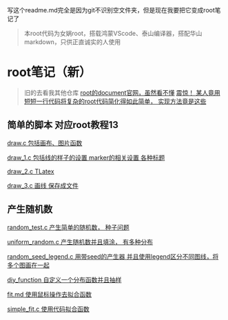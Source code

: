 写这个readme.md完全是因为git不识别空文件夹，但是现在我要把它变成root笔记了

> 本root代码为女娲root，搭载鸿蒙VScode、泰山编译器，搭配华山markdown，只供正直诚实的人使用

# root笔记（新）
> 旧的去看我其他仓库
> [root的document官网，虽然看不懂](https://root.cern/doc/v632/)
> [震惊！ 某人竟用短短一行代码将复杂的root代码简化得如此简单， 实现方法竟是这些](./XQY_Utils.h)

## 简单的脚本 对应root教程13
[draw.c 包括画布、图片函数](./simple_script/draw.c)

[draw_1.c 包括线的样子的设置 marker的相关设置 各种标题](./simple_script/draw_1.c)

[draw_2.c TLatex](./simple_script/draw_2.c)

[draw_3.c 画线 保存成文件](./simple_script/draw_3.c)

## 产生随机数
[random_test.c 产生简单的随机数， 种子问题](./rootTutorial14/random_test.c)

[uniform_random.c 产生随机数并且填涂， 有多种分布](./rootTutorial14/uniform_random.c)

[random_seed_legend.c 用带seed的产生器 并且使用legend区分不同图线，将多个图画在一起](./rootTutorial14/random_seed_legend.c)

[diy_function 自定义一个分布函数并且抽样](./rootTutorial14/diy_function.c)

[fit.md 使用鼠标操作去拟合函数](./rootTutorial14/fit.md)

[simple_fit.c 使用代码拟合函数]()